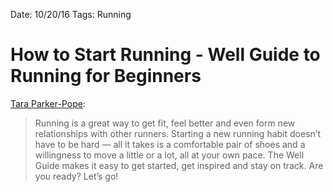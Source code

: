 Date: 10/20/16
Tags: Running

# How to Start Running - Well Guide to Running for Beginners

[Tara Parker-Pope](http://www.nytimes.com/well/guides/how-to-start-running):

> Running is a great way to get fit, feel better and even form new relationships with other runners. Starting a new running habit doesn’t have to be hard — all it takes is a comfortable pair of shoes and a willingness to move a little or a lot, all at your own pace. The Well Guide makes it easy to get started, get inspired and stay on track. Are you ready? Let’s go!
